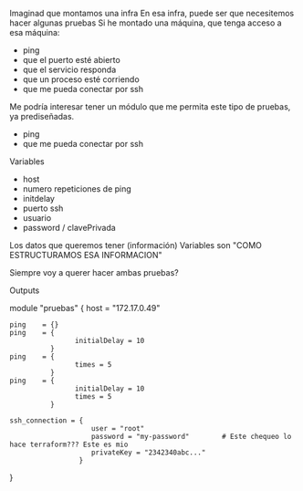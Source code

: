 Imaginad que montamos una infra
En esa infra, puede ser que necesitemos hacer algunas pruebas
Si he montado una máquina, que tenga acceso a esa máquina:
- ping
- que el puerto esté abierto
- que el servicio responda
- que un proceso esté corriendo
- que me pueda conectar por ssh

Me podría interesar tener un módulo que me permita este tipo de pruebas, ya prediseñadas.
- ping
- que me pueda conectar por ssh

Variables
- host
- numero repeticiones de ping
- initdelay
- puerto ssh
- usuario
- password / clavePrivada

Los datos que queremos tener (información)
Variables son "COMO ESTRUCTURAMOS ESA INFORMACION"



Siempre voy a querer hacer ambas pruebas?

Outputs




module "pruebas" {
    host    = "172.17.0.49"
    
    ping    = {}
    ping    = {
                    initialDelay = 10
              }
    ping    = {
                    times = 5
              }
    ping    = {
                    initialDelay = 10
                    times = 5
              }
    
    ssh_connection = {
                        user = "root"
                        password = "my-password"        # Este chequeo lo hace terraform??? Este es mio
                        privateKey = "2342340abc..."
                     }
}